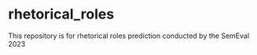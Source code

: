 # rhetorical_roles
This repository is for rhetorical roles prediction conducted by the SemEval 2023
